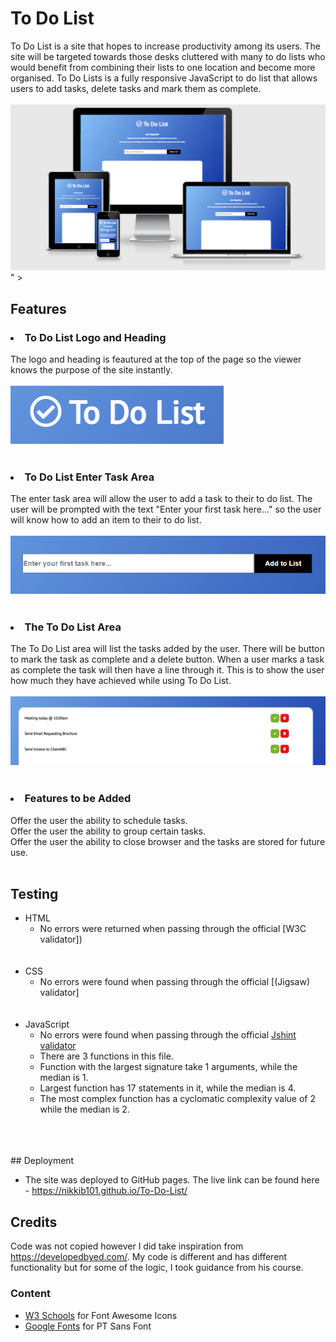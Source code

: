 # To Do List
To Do List is a site that hopes to increase productivity among its users. The site will be targeted towards those desks cluttered with many to do lists who would benefit from combining their lists to one location and become more organised. To Do Lists is a fully responsive JavaScript to do list that allows users to add tasks, delete tasks and mark them as complete. 
<br>
<br>
<img src = "assets/images/Site on Different Devices.PNG" >" >


## Features
### <li> To Do List Logo and Heading </li>
The logo and heading is feautured at the top of the page so the viewer knows the purpose of the site instantly. 
<br>
<br>
<img src = "assets/images/To Do List Logo.PNG" >
<br>
<br>


### <li>To Do List Enter Task Area </li>
The enter task area will allow the user to add a task to their to do list. The user will be prompted with the text "Enter your first task here..." so the user will know how to add an item to their to do list.
<br>
<br>
<img src = "assets/images/Add Task.PNG" >
<br>
<br>

### <li> The To Do List Area </li>
The To Do List area will list the tasks added by the user. There will be button to mark the task as complete and a delete button. When a user marks a task as complete the task will then have a line through it. This is to show the user how much they have achieved while using To Do List.
<br>
<br>
<img src = "assets/images/To do List.PNG" >
<br>
<br>

### <li> Features to be Added</li>
Offer the user the ability to schedule tasks.
<br>
Offer the user the ability to group certain tasks.
<br>
Offer the user the ability to close browser and the tasks are stored for future use.
<br>
<br>


## Testing
- HTML
    - No errors were returned when passing through the official [W3C validator])
    <br>
    <br>
- CSS
    - No errors were found when passing through the official [(Jigsaw) validator]
    <br>
    <br>
- JavaScript
    - No errors were found when passing through the official [Jshint validator](https://jshint.com/)
    - There are 3 functions in this file.
    - Function with the largest signature take 1 arguments, while the median is 1.
    - Largest function has 17 statements in it, while the median is 4.
    - The most complex function has a cyclomatic complexity value of 2 while the median is 2.
<br>
<br>
<br>
    ## Deployment

- The site was deployed to GitHub pages. The live link can be found here - https://nikkib101.github.io/To-Do-List/

## Credits 

Code was not copied however I did take inspiration from https://developedbyed.com/. My code is different and has different functionality but for some of the logic, I took guidance from his course. 


### Content
- [W3 Schools](https://www.w3schools.com/icons/fontawesome_icons_intro.asp) for Font Awesome Icons
- [Google Fonts](https://fonts.google.com/) for PT Sans Font

